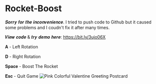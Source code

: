# Rocket-Boost
𝑺𝒐𝒓𝒓𝒚 𝒇𝒐𝒓 𝒕𝒉𝒆 𝒊𝒏𝒄𝒐𝒏𝒗𝒆𝒏𝒊𝒆𝒏𝒄𝒆. I tried to push code to Github but it caused some problems and I coudn't fix it after many times.

𝑽𝒊𝒆𝒘 𝒄𝒐𝒅𝒆 & 𝒕𝒓𝒚 𝒅𝒆𝒎𝒐 𝒉𝒆𝒓𝒆: https://bit.ly/3ujo06X

𝐀 - Left Rotation

𝐃 - Right Rotation

𝐒𝐩𝐚𝐜𝐞 - Boost The Rocket

𝐄𝐬𝐜 - Quit Game
![Pink Colorful Valentine Greeting Postcard](https://user-images.githubusercontent.com/97457787/152299255-b1e9414f-959b-4e32-a598-d68f7e78d59b.png)

